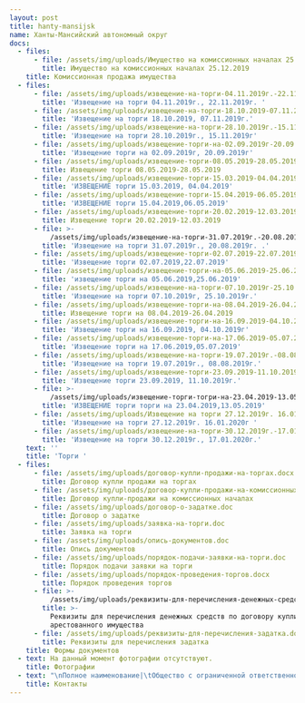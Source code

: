 ```yaml
---
layout: post
title: hanty-mansijsk
name: Ханты-Мансийский автономный округ
docs:
  - files:
      - file: /assets/img/uploads/Имущество на комиссионных началах 25.12.2019.docx
        title: Имущество на комиссионных началах 25.12.2019
    title: Комиссионная продажа имущества
  - files:
      - file: /assets/img/uploads/извещение-на-торги-04.11.2019г.-22.11.2019г.-.docx
        title: 'Извещение на торги 04.11.2019г., 22.11.2019г. '
      - file: /assets/img/uploads/извещение-на-торги-18.10.2019-07.11.2019г..docx
        title: 'Извещение на торги 18.10.2019, 07.11.2019г.'
      - file: /assets/img/uploads/извещение-на-торги-28.10.2019г.-15.11.2019г.docx
        title: 'Извещение на торги 28.10.2019г., 15.11.2019г'
      - file: /assets/img/uploads/извещение-торги-на-02.09.2019г-20.09.2019г.docx
        title: 'Извещение торги на 02.09.2019г, 20.09.2019г'
      - file: /assets/img/uploads/извещение-торги-08.05.2019-28.05.2019.docx
        title: Извещение торги 08.05.2019-28.05.2019
      - file: /assets/img/uploads/извещение-торги-15.03.2019-04.04.2019-сайт.docx
        title: 'ИЗВЕЩЕНИЕ торги 15.03.2019, 04.04.2019'
      - file: /assets/img/uploads/извещение-торги-15.04.2019-06.05.2019.docx
        title: 'ИЗВЕЩЕНИЕ торги 15.04.2019,06.05.2019'
      - file: /assets/img/uploads/извещение-торги-20.02.2019-12.03.2019.docx
        title: Извещение торги 20.02.2019-12.03.2019
      - file: >-
          /assets/img/uploads/извещение-на-торги-31.07.2019г.-20.08.2019г.-..docx
        title: 'Извещение на торги 31.07.2019г., 20.08.2019г. .'
      - file: /assets/img/uploads/извещение-торги-02.07.2019-22.07.2019.docx
        title: 'Извещение торги 02.07.2019,22.07.2019'
      - file: /assets/img/uploads/извещение-торги-на-05.06.2019-25.06.2019.docx
        title: 'извещение торги на 05.06.2019,25.06.2019'
      - file: /assets/img/uploads/извещение-на-торги-07.10.2019г-25.10.2019г..docx
        title: 'Извещение на торги 07.10.2019г, 25.10.2019г.'
      - file: /assets/img/uploads/извещение-торги-на-08.04.2019-26.04.2019.docx
        title: Извещение торги на 08.04.2019-26.04.2019
      - file: /assets/img/uploads/извещение-торги-на-16.09.2019-04.10.2019г.docx
        title: 'Извещение торги на 16.09.2019, 04.10.2019г'
      - file: /assets/img/uploads/извещение-торги-на-17.06.2019-05.07.2019.docx
        title: 'Извещение торги на 17.06.2019,05.07.2019'
      - file: /assets/img/uploads/извещение-на-торги-19.07.2019г.-08.08.2019г..docx
        title: 'Извещение на торги 19.07.2019г., 08.08.2019г.'
      - file: /assets/img/uploads/извещение-торги-23.09.2019-11.10.2019г..docx
        title: 'Извещение торги 23.09.2019, 11.10.2019г.'
      - file: >-
          /assets/img/uploads/извещение-торги-тогри-на-23.04.2019-13.05.2019.docx
        title: 'ИЗВЕЩЕНИЕ торги торги на 23.04.2019,13.05.2019'
      - file: /assets/img/uploads/Извещение на торги 27.12.2019г. 16.01.2020г .docx
        title: 'Извещение на торги 27.12.2019г. 16.01.2020г '
      - file: /assets/img/uploads/извещение-на-торги-30.12.2019г.-17.01.2020г..docx
        title: 'Извещение на торги 30.12.2019г., 17.01.2020г.'
    text: ''
    title: 'Торги '
  - files:
      - file: /assets/img/uploads/договор-купли-продажи-на-торгах.docx
        title: Договор купли продажи на торгах
      - file: /assets/img/uploads/договор-купли-продажи-на-комиссионных-началах.doc
        title: Договор купли-продажи на комиссионных началах
      - file: /assets/img/uploads/договор-о-задатке.doc
        title: Договор о задатке
      - file: /assets/img/uploads/заявка-на-торги.doc
        title: Заявка на торги
      - file: /assets/img/uploads/опись-документов.doc
        title: Опись документов
      - file: /assets/img/uploads/порядок-подачи-заявки-на-торги.doc
        title: Порядок подачи заявки на торги
      - file: /assets/img/uploads/порядок-проведения-торгов.docx
        title: Порядок проведения торгов
      - file: >-
          /assets/img/uploads/реквизиты-для-перечисления-денежных-средств-по-договору-купли-продажи-арестованного-имущества.docx
        title: >-
          Реквизиты для перечисления денежных средств по договору купли-продажи
          арестованного имущества
      - file: /assets/img/uploads/реквизиты-для-перечисления-задатка.docx
        title: Реквизиты для перечисления задатка
    title: Формы документов
  - text: На данный момент фотографии отсутствуют.
    title: Фотографии
  - text: "\nПолное наименование|\tОбщество с ограниченной ответственностью  «АРНАЛ»\nКраткое наименование|\tООО «АРНАЛ»\nРегистрационные данные:\t |\nИНН/КПП\t|5904342624 / 590301001\nОГРН\t|1165958110670\nОКПО\t|05169519\nОКАТО\t|57701000\nФактический адрес|\t628011 г.Ханты-Мансийск, Тобольский тракт 2. \n|Режим работы: пн-пят. с 10:00-16:00\nДиректор|\tАбибуллаев Эльдар Серверович действует на основании Устава \nE-mail|\tarnalhmao@bk.ru\nКонтактные телефоны|\t +73467351075\nБанковские реквизиты:|Р/счет 40702810249770028316 \n|К/счет 30101810900000000603 БИК 042202603 Волго –Вятский банк Сбербанк\n|УФК по Тюменской области МТУ Росимущества в Тюменской области, Ханты-Мансийском автономном округе-Югре, Ямало-Ненецком автономном округе, ИНН 7202198042; КПП 720301001; лицевой счет 05671А20810;  Сч. N 40302810065771500001 в ОТДЕЛЕНИЕ ТЮМЕНЬ г. ТЮМЕНЬ, БИК: 47102001"
    title: Контакты
---
```


